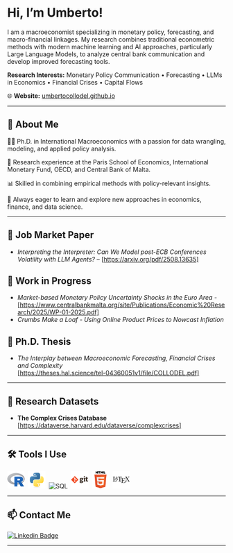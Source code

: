 # Hi, I’m Umberto!  

I am a macroeconomist specializing in monetary policy, forecasting, and macro-financial linkages. My research combines traditional econometric methods with modern machine learning and AI approaches, particularly Large Language Models, to analyze central bank communication and develop improved forecasting tools.

**Research Interests:** Monetary Policy Communication • Forecasting • LLMs in Economics • Financial Crises • Capital Flows

🌐 **Website:** [umbertocollodel.github.io](https://umbertocollodel.github.io)

---


## 🚀 About Me  

👨‍🎓 Ph.D. in International Macroeconomics with a passion for data wrangling, modeling, and applied policy analysis.  

🔬 Research experience at the Paris School of Economics, International Monetary Fund, OECD, and Central Bank of Malta.  

📊 Skilled in combining empirical methods with policy-relevant insights.  

🌱 Always eager to learn and explore new approaches in economics, finance, and data science.  

---

## 🎯 Job Market Paper 

- *Interpreting the Interpreter: Can We Model post-ECB Conferences Volatility with LLM Agents?* – [https://arxiv.org/pdf/2508.13635]


## 📝 Work in Progress  

- *Market-based Monetary Policy Uncertainty Shocks in the Euro Area* -[https://www.centralbankmalta.org/site/Publications/Economic%20Research/2025/WP-01-2025.pdf]
- *Crumbs Make a Loaf - Using Online Product Prices to Nowcast Inflation*

## 📖 Ph.D. Thesis  

- *The Interplay between Macroeconomic Forecasting, Financial Crises and Complexity*  
  [https://theses.hal.science/tel-04360051v1/file/COLLODEL.pdf]  

---

## 📂 Research Datasets  

- **The Complex Crises Database**    
  [https://dataverse.harvard.edu/dataverse/complexcrises]  


---

## :hammer_and_wrench: Tools I Use  

<img src="https://github.com/devicons/devicon/blob/master/icons/r/r-original.svg" title="R" alt="R" width="40" height="40"/>&nbsp;
<img src="https://github.com/devicons/devicon/blob/master/icons/python/python-original.svg" title="Python" alt="Python" width="40" height="40"/>&nbsp;
<img src="https://github.com/stephanieboyle/data_icons/blob/master/icons/SQL/sql-file.svg" title="SQL"  alt="SQL" width="40" height="40"/>&nbsp;
<img src="https://github.com/devicons/devicon/blob/master/icons/git/git-original-wordmark.svg" title="Git"  alt="Git" width="40" height="40"/>&nbsp;
<img src="https://github.com/devicons/devicon/blob/master/icons/html5/html5-original-wordmark.svg" title="Html"  alt="Html" width="40" height="40"/>&nbsp;
<img src="https://github.com/devicons/devicon/blob/master/icons/latex/latex-original.svg" title="Latex"  alt="Latex" width="40" height="40"/>&nbsp;  

---

## :mailbox: Contact Me  

[![Linkedin Badge](https://img.shields.io/badge/-Umberto-blue?style=flat&logo=Linkedin&logoColor=white)](https://www.linkedin.com/in/umberto-collodel-ph-d-7a063a116/?originalSubdomain=fr)

---

<!---
umbertocollodel/umbertocollodel is a ✨ special ✨ repository because its `README.md` (this file) appears on your GitHub profile.
You can click the Preview link to take a look at your changes.
--->  
 
